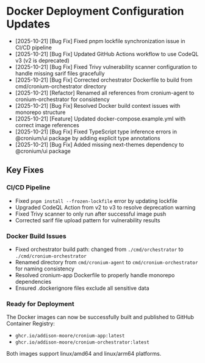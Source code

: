 # Docker Deployment Configuration Updates

- [2025-10-21] [Bug Fix] Fixed pnpm lockfile synchronization issue in CI/CD pipeline
- [2025-10-21] [Bug Fix] Updated GitHub Actions workflow to use CodeQL v3 (v2 is deprecated)
- [2025-10-21] [Bug Fix] Fixed Trivy vulnerability scanner configuration to handle missing sarif files gracefully
- [2025-10-21] [Bug Fix] Corrected orchestrator Dockerfile to build from cmd/cronium-orchestrator directory
- [2025-10-21] [Refactor] Renamed all references from cronium-agent to cronium-orchestrator for consistency
- [2025-10-21] [Bug Fix] Resolved Docker build context issues with monorepo structure
- [2025-10-21] [Feature] Updated docker-compose.example.yml with correct image references
- [2025-10-21] [Bug Fix] Fixed TypeScript type inference errors in @cronium/ui package by adding explicit type annotations
- [2025-10-21] [Bug Fix] Added missing next-themes dependency to @cronium/ui package

## Key Fixes

### CI/CD Pipeline

- Fixed `pnpm install --frozen-lockfile` error by updating lockfile
- Upgraded CodeQL Action from v2 to v3 to resolve deprecation warning
- Fixed Trivy scanner to only run after successful image push
- Corrected sarif file upload pattern for vulnerability results

### Docker Build Issues

- Fixed orchestrator build path: changed from `./cmd/orchestrator` to `./cmd/cronium-orchestrator`
- Renamed directory from `cmd/cronium-agent` to `cmd/cronium-orchestrator` for naming consistency
- Resolved cronium-app Dockerfile to properly handle monorepo dependencies
- Ensured .dockerignore files exclude all sensitive data

### Ready for Deployment

The Docker images can now be successfully built and published to GitHub Container Registry:

- `ghcr.io/addison-moore/cronium-app:latest`
- `ghcr.io/addison-moore/cronium-orchestrator:latest`

Both images support linux/amd64 and linux/arm64 platforms.
